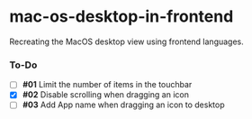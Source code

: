 # mac-os-desktop-in-frontend
 Recreating the MacOS desktop view using frontend languages.

### To-Do
- [ ] **#01** Limit the number of items in the touchbar
- [X] **#02** Disable scrolling when dragging an icon
- [ ] **#03** Add App name when dragging an icon to desktop